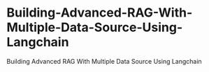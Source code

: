 # Building-Advanced-RAG-With-Multiple-Data-Source-Using-Langchain
Building Advanced RAG With Multiple Data Source Using Langchain
